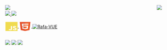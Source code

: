 <div>
  <img height="350em" align="right" src="https://spotify-recently-played-readme.vercel.app/api?user=lucasantonete1&unique={true|1|on|yes"/>
  <div>
    <div>
      <img height="250em" align="" src="https://spotify-github-profile.vercel.app/api/view?uid=lucasantonete1&cover_image=false&theme=default&show_offline=false&background_color=000000&bar_color=c014d7"/>
      <div>
      
<div align="left">
  <a href="https://github.com/LucasGabrielAntonete">
  <img height="100em" src="https://github-readme-stats.vercel.app/api?username=LucasGabrielAntonete&show_icons=true&theme=dracula&include_all_commits=true&count_private=true"/>
  <img height="100em" src="https://github-readme-stats.vercel.app/api/top-langs/?username=LucasGabrielAntonete&layout=compact&langs_count=7&theme=dracula"/>
</div>
<div style="display: inline_block"><br>
  <img align="center" alt="Rafa-Js" height="30" width="40" src="https://raw.githubusercontent.com/devicons/devicon/master/icons/javascript/javascript-plain.svg">
  <img align="center" alt="Rafa-HTML" height="30" width="40" src="https://raw.githubusercontent.com/devicons/devicon/master/icons/html5/html5-original.svg">
  <img align="center" alt="Rafa-VUE" height="30" width="60" src="https://img.shields.io/badge/Vue.js-35495E?style=for-the-badge&logo=vue.js&logoColor=4FC08D">
  </div>
  
  ##
 
<div> 
  <a href="https://www.instagram.com/lucas_antonete" target="_blank"><img src="https://img.shields.io/badge/-Instagram-%23E4405F?style=for-the-badge&logo=instagram&logoColor=white" target="_blank"></a>
  <a href = "mailto:lucasantonete@gmail.com"><img src="https://img.shields.io/badge/-Gmail-%23333?style=for-the-badge&logo=gmail&logoColor=white" target="_blank"></a>
  <a href = "https://twitter.com/Lucas_Muller12"><img src="https://img.shields.io/badge/Twitter-1DA1F2?style=for-the-badge&logo=twitter&logoColor=white" target="_blank"></a>
 
</div>
